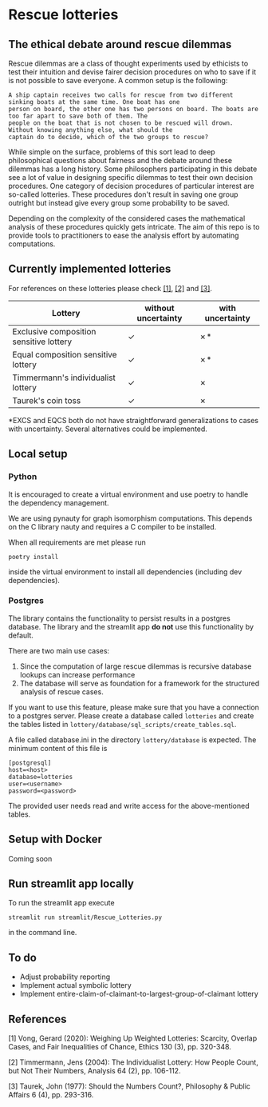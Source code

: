 # Rescue lotteries

## The ethical debate around rescue dilemmas

Rescue dilemmas are a class of thought experiments used by ethicists to test their intuition and devise fairer
decision procedures on who to save if it is not possible to save everyone. A common setup is the following:

```
A ship captain receives two calls for rescue from two different sinking boats at the same time. One boat has one
person on board, the other one has two persons on board. The boats are too far apart to save both of them. The
people on the boat that is not chosen to be rescued will drown. Without knowing anything else, what should the
captain do to decide, which of the two groups to rescue?
```

While simple on the surface, problems of this sort lead to deep philosophical questions about fairness and the debate
around these dilemmas has a long history. Some philosophers participating in this debate see a lot of value in
designing specific dilemmas to test their own decision procedures. One category of decision procedures of particular
interest are so-called lotteries. These procedures don't result in saving one group outright but instead give every
group some probability to be saved.

Depending on the complexity of the considered cases the mathematical analysis of these procedures quickly gets
intricate. The aim of this repo is to provide tools to practitioners to ease the analysis effort by automating
computations.


## Currently implemented lotteries

For references on these lotteries please check [[1]](#1), [[2]](#2) and [[3]](#3).



| Lottery                                 | without uncertainty | with uncertainty	 |
|-----------------------------------------|----------------|-----------------|
| Exclusive composition sensitive lottery |&check;| &cross;*        |
| Equal composition sensitive lottery     |&check;| &cross;*        |
| Timmermann's individualist lottery      |&check;| &cross;         |
| Taurek's coin toss                      |&check;| &cross;         |

*EXCS and EQCS both do not have straightforward generalizations to cases with uncertainty. Several alternatives
could be implemented.


## Local setup

### Python
It is encouraged to create a virtual environment and use poetry to handle the dependency management.

We are using pynauty for graph isomorphism computations. This depends on the C library nauty and requires a C
compiler to be installed.

When all requirements are met please run

    poetry install

inside the virtual environment to install all dependencies (including dev dependencies).

### Postgres

The library contains the functionality to persist results in a postgres database. The library and the streamlit app
**do not** use this functionality by default.

There are two main use cases:
1. Since the computation of large rescue dilemmas is recursive database lookups can increase performance
2. The database will serve as foundation for a framework for the structured analysis of rescue cases.

If you want to use this feature, please make sure that you have a connection to a postgres server. Please create a
database called `lotteries` and create the tables listed in `lottery/database/sql_scripts/create_tables.sql`.

A file called database.ini in the directory `lottery/database` is expected. The minimum content of this file is

    [postgresql]
    host=<host>
    database=lotteries
    user=<username>
    password=<password>

The provided user needs read and write access for the above-mentioned tables.

## Setup with Docker

Coming soon

## Run streamlit app locally

To run the streamlit app execute

    streamlit run streamlit/Rescue_Lotteries.py

in the command line.


## To do
 - Adjust probability reporting
 - Implement actual symbolic lottery
 - Implement entire-claim-of-claimant-to-largest-group-of-claimant lottery

## References
<a id="1">[1]</a>
Vong, Gerard (2020):
Weighing Up Weighted Lotteries: Scarcity, Overlap Cases, and Fair Inequalities of Chance,
Ethics 130 (3), pp. 320-348.

<a id="2">[2]</a>
Timmermann, Jens (2004):
The Individualist Lottery: How People Count, but Not Their Numbers,
Analysis 64 (2), pp. 106-112.

<a id="3">[3]</a>
Taurek, John (1977):
Should the Numbers Count?,
Philosophy & Public Affairs 6 (4), pp. 293-316.
